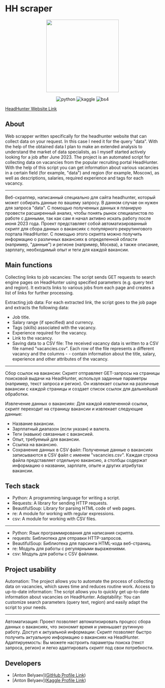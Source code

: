 # HH scraper
<p align="center">
      <img src="https://i.ibb.co/yqymhWY/unnamed-pic-32ratio-1200x800-1200x800-80570.jpg" width="236">
</p>

<p align="center">
   <img src="https://img.shields.io/badge/python-blue" alt="python">
   <img src="https://img.shields.io/badge/scraper-violet" alt="kaggle">
   <img src="https://img.shields.io/badge/beautifulsoup-red" alt="bs4"> 
</p>

[HeadHunter Website Link](https://hh.ru/)
## About
Web scrapper written specifically for the headhunter website that can collect data on your request. In this case I need it for the query "data". With the help of the obtained data I plan to make an extended analysis to understand the market of data specialists, as I myself started actively looking for a job after June 2023.
The project is an automated script for collecting data on vacancies from the popular recruiting portal HeadHunter. With the help of this script you can get information about various vacancies in a certain field (for example, "data") and region (for example, Moscow), as well as descriptions, salaries, required experience and tags for each vacancy.

------------------------------------------------------------------------------------------------------------------------------------------------------------------------------
Веб-скраппер, написанный специально для сайта headhunter, который может собирать данные по вашему запросу. В данном случае он нужен для запроса "data". С помощью полученных данных я планирую провести расширенный анализ, чтобы понять рынок специалистов по работе с данными, так как сам я начал активно искать работу после июня 2023 года.
Проект представляет собой автоматизированный скрипт для сбора данных о вакансиях с популярного рекрутингового портала HeadHunter. С помощью этого скрипта можно получить информацию о различных вакансиях в определенной области (например, "данные") и регионе (например, Москва), а также описание, зарплату, необходимый опыт и теги для каждой вакансии.

## Main functions
Collecting links to job vacancies: The script sends GET requests to search engine pages on HeadHunter using specified parameters (e.g. query text and region). It extracts links to various jobs from each page and creates a list of links for further processing.

Extracting job data: For each extracted link, the script goes to the job page and extracts the following data:

- Job title.
- Salary range (if specified) and currency.
- Tags (skills) associated with the vacancy.
- Experience required for the vacancy.
- Link to the vacancy.
- Saving data to a CSV file: The received vacancy data is written to a CSV file named "vacancies.csv". Each row of the file represents a different vacancy and the columns - - contain information about the title, salary, experience and other attributes of the vacancy.

------------------------------------------------------------------------------------------------------------------------------------------------------------------------------
Сбор ссылок на вакансии: Скрипт отправляет GET-запросы на страницы поисковой выдачи на HeadHunter, используя заданные параметры (например, текст запроса и регион). Он извлекает ссылки на различные вакансии с каждой страницы и создает список ссылок для дальнейшей обработки.

Извлечение данных о вакансиях: Для каждой извлеченной ссылки, скрипт переходит на страницу вакансии и извлекает следующие данные:

- Название вакансии.
- Зарплатный диапазон (если указан) и валюта.
- Теги (навыки) связанные с вакансией.
- Опыт, требуемый для вакансии.
- Ссылка на вакансию.
- Сохранение данных в CSV файл: Полученные данные о вакансиях записываются в CSV файл с именем "vacancies.csv". Каждая строка файла представляет отдельную вакансию, а столбцы содержат информацию о названии, зарплате, опыте и других атрибутах вакансии.


## Tech stack
- Python: A programming language for writing a script.
- Requests: A library for sending HTTP requests.
- BeautifulSoup: Library for parsing HTML code of web pages.
- re: A module for working with regular expressions.
- csv: A module for working with CSV files.

------------------------------------------------------------------------------------------------------------------------------------------------------------------------------
- Python: Язык программирования для написания скрипта.
- requests: Библиотека для отправки HTTP-запросов.
- BeautifulSoup: Библиотека для парсинга HTML-кода веб-страниц.
- re: Модуль для работы с регулярными выражениями.
- csv: Модуль для работы с CSV файлами.

## Project usability  
Automation: The project allows you to automate the process of collecting data on vacancies, which saves time and reduces routine work.
Access to up-to-date information: The script allows you to quickly get up-to-date information about vacancies on HeadHunter.
Adaptability: You can customize search parameters (query text, region) and easily adapt the script to your needs.

------------------------------------------------------------------------------------------------------------------------------------------------------------------------------
Автоматизация: Проект позволяет автоматизировать процесс сбора данных о вакансиях, что экономит время и уменьшает рутинную работу.
Доступ к актуальной информации: Скрипт позволяет быстро получить актуальную информацию о вакансиях на HeadHunter.
Адаптируемость: Вы можете настроить параметры поиска (текст запроса, регион) и легко адаптировать скрипт под свои потребности.

## Developers

- [Anton Belyaev]([GitHub Profile Link](https://github.com/Ch3ekiBr3eki))
- [Anton Belyaev]([Kaggle Profile Link](https://www.kaggle.com/antonbelyaevd))
